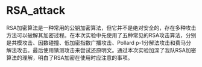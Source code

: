 # RSA_attack
RSA加密算法是一种常用的公钥加密算法，但它并不是绝对安全的，存在多种攻击方法可以破解其加密过程。在本次实验中先使用了五种常见的RSA攻击算法，分别是共模攻击、因数碰撞、低加密指数广播攻击、Pollard p-1分解法攻击和费马分解法攻击。最后使用猜测攻击来尝试还原明文。通过本次实验加深了我队RSA加密算法的理解，明白了RSA加密在使用时应注意的事项。
